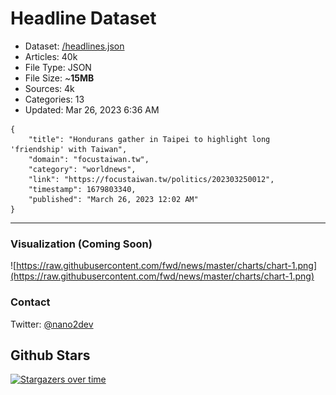 # Headline Dataset

- Dataset: [/headlines.json](https://raw.githubusercontent.com/fwd/news/master/headlines.json) 
- Articles: 40k
- File Type: JSON
- File Size: ~**15MB**
- Sources: 4k
- Categories: 13
- Updated: Mar 26, 2023 6:36 AM

```
{
    "title": "Hondurans gather in Taipei to highlight long 'friendship' with Taiwan",
    "domain": "focustaiwan.tw",
    "category": "worldnews",
    "link": "https://focustaiwan.tw/politics/202303250012",
    "timestamp": 1679803340,
    "published": "March 26, 2023 12:02 AM"
}
```

---

### Visualization (Coming Soon)

![https://raw.githubusercontent.com/fwd/news/master/charts/chart-1.png](https://raw.githubusercontent.com/fwd/news/master/charts/chart-1.png)

### Contact 

Twitter: [@nano2dev](https://twitter.com/nano2dev)

## Github Stars

[![Stargazers over time](https://starchart.cc/fwd/news.svg)](https://starchart.cc/fwd/news)

